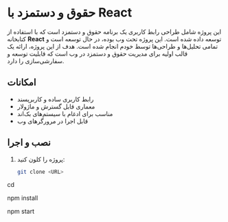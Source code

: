 # حقوق و دستمزد با React

این پروژه شامل طراحی رابط کاربری یک برنامه حقوق و دستمزد است که با استفاده از کتابخانه **React** توسعه داده شده است. این پروژه تحت وب بوده، در حال توسعه است و تمامی تحلیل‌ها و طراحی‌ها توسط خودم انجام شده است. هدف از این پروژه، ارائه یک قالب اولیه برای مدیریت حقوق و دستمزد در وب است که قابلیت توسعه و سفارشی‌سازی را دارد.

## امکانات
- رابط کاربری ساده و کاربرپسند
- معماری قابل گسترش و ماژولار
- مناسب برای ادغام با سیستم‌های بک‌اند
- قابل اجرا در مرورگرهای وب

## نصب و اجرا
1. پروژه را کلون کنید:
   ```bash
   git clone <URL>


cd <project-folder>

npm install

npm start


